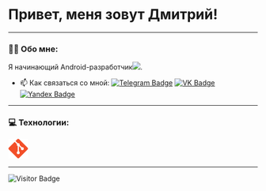 
# Привет, меня зовут Дмитрий!

---

### :man_technologist: Обо мне:

Я начинающий Android-разработчик<img src="https://media.tenor.com/oOyGWZrOzGEAAAAi/android-running-android.gif" width="30px">. 

- :mailbox: Как связаться со мной: [![Telegram Badge](https://img.shields.io/badge/-kotovdmitry-black?style=flat&logo=Telegram&logoColor=white)](https://t.me/daCatKotov) [![VK Badge](https://img.shields.io/badge/-dimakritix-blue?style=flat&logo=VK&logoColor=white)](https://t.me/daCatKotov) [![Yandex Badge](https://img.shields.io/badge/-Mail-red?style=flat)](mailto:dacatkotov@yandex.ru)

---

### 💻 Технологии:

<div>
  <img src="https://github.com/devicons/devicon/blob/master/icons/git/git-original.svg" title="git" alt="git" width="40" height="40"/>&nbsp
  

---
![Visitor Badge](https://visitor-badge.laobi.icu/badge?page_id=Dmitr-Kotov)

